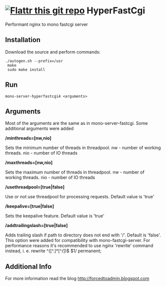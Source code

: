 [![Flattr this git repo](http://api.flattr.com/button/flattr-badge-large.png)](https://flattr.com/submit/auto?user_id=xplicit-ru&url=https://github.com/xplicit/HyperFastCgi&title=HyperFastCgi&language=&tags=github&category=software)
HyperFastCgi
============

Performant nginx to mono fastcgi server  

Installation
------------

Download the source and perform commands:

    ./autogen.sh --prefix=/usr
     make
     sudo make install

Run
------------

    mono-server-hyperfastcgi4 <arguments>

Arguments
------------
Most of the arguments are the same as in mono-server-fastcgi. Some additional arguments were added

**/minthreads=[nw,nio]**

Sets the minimum number of threads in threadpool.  nw - number of working threads. nio - number of IO threads

**/maxthreads=[nw,nio]**

Sets the maximum number of threads in threadpool.  nw - number of working threads. nio - number of IO threads

**/usethreadpool=[true|false]**

Use or not use threadpool for processing requests. Default value is 'true'

**/keepalive=[true|false]**

Sets the keepalive feature. Default value is 'true'

**/addtrailingslash=[true|false]**

Adds trailing slash if path to directory does not end with '/'. Default is 'false'. 
This option were added for compatibility with mono-fastcgi-server. For performance reasons it's recommended to use nginx 'rewrite' command instead, i. e.
    rewrite ^([^.]*[^/])$ $1/ permanent;

Additional Info
------------

For more information read the blog
http://forcedtoadmin.blogspot.com
